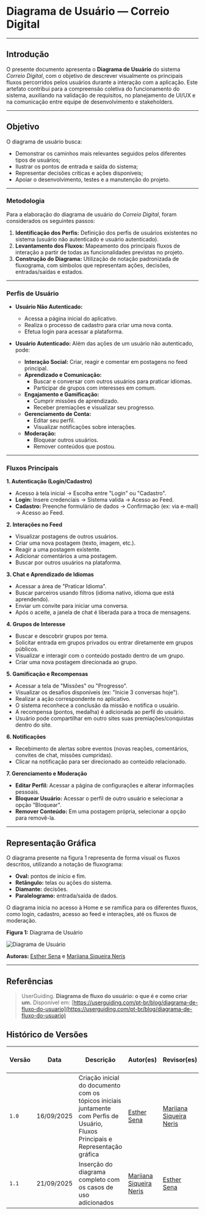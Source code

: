 # Diagrama de Usuário — Correio Digital

---

## Introdução

O presente documento apresenta o **Diagrama de Usuário** do sistema *Correio Digital*, com o objetivo de descrever visualmente os principais fluxos percorridos pelos usuários durante a interação com a aplicação. Este artefato contribui para a compreensão coletiva do funcionamento do sistema, auxiliando na validação de requisitos, no planejamento de UI/UX e na comunicação entre equipe de desenvolvimento e stakeholders.

---

## Objetivo

O diagrama de usuário busca:

* Demonstrar os caminhos mais relevantes seguidos pelos diferentes tipos de usuários;
* Ilustrar os pontos de entrada e saída do sistema;
* Representar decisões críticas e ações disponíveis;
* Apoiar o desenvolvimento, testes e a manutenção do projeto.

---

### **Metodologia**

Para a elaboração do diagrama de usuário do *Correio Digital*, foram considerados os seguintes passos:

1.  **Identificação dos Perfis:** Definição dos perfis de usuários existentes no sistema (usuário não autenticado e usuário autenticado).
2.  **Levantamento dos Fluxos:** Mapeamento dos principais fluxos de interação a partir de todas as funcionalidades previstas no projeto.
3.  **Construção do Diagrama:** Utilização de notação padronizada de fluxograma, com símbolos que representam ações, decisões, entradas/saídas e estados.

---

### **Perfis de Usuário**

* **Usuário Não Autenticado:**
    * Acessa a página inicial do aplicativo.
    * Realiza o processo de cadastro para criar uma nova conta.
    * Efetua login para acessar a plataforma.

* **Usuário Autenticado:** Além das ações de um usuário não autenticado, pode:
    * **Interação Social:** Criar, reagir e comentar em postagens no feed principal.
    * **Aprendizado e Comunicação:**
        * Buscar e conversar com outros usuários para praticar idiomas.
        * Participar de grupos com interesses em comum.
    * **Engajamento e Gamificação:**
        * Cumprir missões de aprendizado.
        * Receber premiações e visualizar seu progresso.
    * **Gerenciamento de Conta:**
        * Editar seu perfil.
        * Visualizar notificações sobre interações.
    * **Moderação:**
        * Bloquear outros usuários.
        * Remover conteúdos que postou.

---

### **Fluxos Principais**

**1. Autenticação (Login/Cadastro)**
* Acesso à tela inicial → Escolha entre "Login" ou "Cadastro".
* **Login:** Insere credenciais → Sistema valida → Acesso ao Feed.
* **Cadastro:** Preenche formulário de dados → Confirmação (ex: via e-mail) → Acesso ao Feed.

**2. Interações no Feed**
* Visualizar postagens de outros usuários.
* Criar uma nova postagem (texto, imagem, etc.).
* Reagir a uma postagem existente.
* Adicionar comentários a uma postagem.
* Buscar por outros usuários na plataforma.

**3. Chat e Aprendizado de Idiomas**
* Acessar a área de "Praticar Idioma".
* Buscar parceiros usando filtros (idioma nativo, idioma que está aprendendo).
* Enviar um convite para iniciar uma conversa.
* Após o aceite, a janela de chat é liberada para a troca de mensagens.

**4. Grupos de Interesse**
* Buscar e descobrir grupos por tema.
* Solicitar entrada em grupos privados ou entrar diretamente em grupos públicos.
* Visualizar e interagir com o conteúdo postado dentro de um grupo.
* Criar uma nova postagem direcionada ao grupo.

**5. Gamificação e Recompensas**
* Acessar a tela de "Missões" ou "Progresso".
* Visualizar os desafios disponíveis (ex: "Inicie 3 conversas hoje").
* Realizar a ação correspondente no aplicativo.
* O sistema reconhece a conclusão da missão e notifica o usuário.
* A recompensa (pontos, medalha) é adicionada ao perfil do usuário.
* Usuário pode compartilhar em outro sites suas premiações/conquistas dentro do site.

**6. Notificações**
* Recebimento de alertas sobre eventos (novas reações, comentários, convites de chat, missões cumpridas).
* Clicar na notificação para ser direcionado ao conteúdo relacionado.

**7. Gerenciamento e Moderação**
* **Editar Perfil:** Acessar a página de configurações e alterar informações pessoais.
* **Bloquear Usuário:** Acessar o perfil de outro usuário e selecionar a opção "Bloquear".
* **Remover Conteúdo:** Em uma postagem própria, selecionar a opção para removê-la.

---

## Representação Gráfica

O diagrama presente na figura 1 representa de forma visual os fluxos descritos, utilizando a notação de fluxograma:

* **Oval:** pontos de início e fim.
* **Retângulo:** telas ou ações do sistema.
* **Diamante:** decisões.
* **Paralelogramo:** entrada/saída de dados.

O diagrama inicia no acesso à Home e se ramifica para os diferentes fluxos, como login, cadastro, acesso ao feed e interações, até os fluxos de moderação.

**Figura 1:** Diagrama de Usuário 

![Diagrama de Usuário](../../assets/DiagramaCasoUso_png)

**Autoras:** [Esther Sena](https://github.com/esmsena) e [Mariiana Siqueira Neris](https://github.com/Maryyscreuza)

---
## Referências


> UserGuiding. **Diagrama de fluxo do usuário: o que é e como criar um.** Disponível em: [https://userguiding.com/pt-br/blog/diagrama-de-fluxo-do-usuario](https://userguiding.com/pt-br/blog/diagrama-de-fluxo-do-usuario)

## Histórico de Versões

| Versão | Data       | Descrição  | Autor(es) | Revisor(es) | Detalhes  da revisão |
|--------|-----------|-----------------------------|-----------|-------------|----------|
| `1.0`  | 16/09/2025 | Criação inicial do documento com os tópicos iniciais juntamente com Perfis de Usuário, Fluxos Principais e Representação gráfica |[Esther Sena](https://github.com/esmsena) | [Mariiana Siqueira Neris](https://github.com/Maryyscreuza) | |
| `1.1`  | 21/09/2025 | Inserção do diagrama completo com os casos de uso adicionados | [Mariiana Siqueira Neris](https://github.com/Maryyscreuza) | [Esther Sena](https://github.com/esmsena) | |
